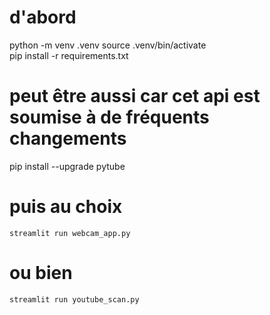 # d'abord 

python -m venv .venv
source .venv/bin/activate    
pip install -r requirements.txt 

# peut être aussi car cet api est soumise à de fréquents changements
pip install --upgrade pytube

# puis au choix 

    streamlit run webcam_app.py

# ou bien 

    streamlit run youtube_scan.py
  